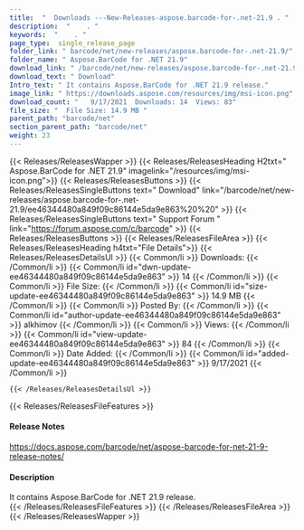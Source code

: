 ```yaml
---
title:  "  Downloads ---New-Releases-aspose.barcode-for-.net-21.9 . " 
description:  "    . " 
keywords:  "    . " 
page_type:  single_release_page
folder_link: " barcode/net/new-releases/aspose.barcode-for-.net-21.9/"
folder_name: " Aspose.BarCode for .NET 21.9"
download_link: " /barcode/net/new-releases/aspose.barcode-for-.net-21.9/ee46344480a849f09c86144e5da9e863"
download_text: " Download"
Intro_text: " It contains Aspose.BarCode for .NET 21.9 release."
image_link: " https://downloads.aspose.com/resources/img/msi-icon.png"
download_count: "   9/17/2021  Downloads: 14  Views: 83"
file_size: "  File Size: 14.9 MB "
parent_path: "barcode/net"
section_parent_path: "barcode/net"
weight: 23 
---
```


{{< Releases/ReleasesWapper >}}
  {{< Releases/ReleasesHeading H2txt=" Aspose.BarCode for .NET 21.9" imagelink="/resources/img/msi-icon.png">}}
  {{< Releases/ReleasesButtons >}}
    {{< Releases/ReleasesSingleButtons text=" Download" link="/barcode/net/new-releases/aspose.barcode-for-.net-21.9/ee46344480a849f09c86144e5da9e863%20%20" >}}
    {{< Releases/ReleasesSingleButtons text=" Support Forum " link="https://forum.aspose.com/c/barcode" >}}
  {{< Releases/ReleasesButtons >}}
  {{< Releases/ReleasesFileArea >}}
    {{< Releases/ReleasesHeading h4txt="File Details">}}
    {{< Releases/ReleasesDetailsUl >}}
            {{< Common/li  >}} Downloads: {{< /Common/li >}} 
      {{< Common/li id="dwn-update-ee46344480a849f09c86144e5da9e863" >}} 14 {{< /Common/li >}} 
      {{< Common/li  >}} File Size: {{< /Common/li >}} 
      {{< Common/li id="size-update-ee46344480a849f09c86144e5da9e863" >}} 14.9 MB {{< /Common/li >}} 
      {{< Common/li  >}} Posted By: {{< /Common/li >}} 
      {{< Common/li id="author-update-ee46344480a849f09c86144e5da9e863" >}} alkhimov {{< /Common/li >}} 
      {{< Common/li  >}} Views: {{< /Common/li >}} 
      {{< Common/li id="view-update-ee46344480a849f09c86144e5da9e863" >}} 84 {{< /Common/li >}} 
      {{< Common/li  >}} Date Added: {{< /Common/li >}} 
      {{< Common/li id="added-update-ee46344480a849f09c86144e5da9e863" >}} 9/17/2021 {{< /Common/li >}} 

    {{< /Releases/ReleasesDetailsUl >}}

  {{< Releases/ReleasesFileFeatures >}}
      <h4>Release Notes</h4><div><a href="https://docs.aspose.com/barcode/net/aspose-barcode-for-net-21-9-release-notes/">https://docs.aspose.com/barcode/net/aspose-barcode-for-net-21-9-release-notes/</a></div><h4>Description</h4><div class="HTMLDescription">It contains Aspose.BarCode for .NET 21.9 release.</div>
  {{< /Releases/ReleasesFileFeatures >}}
 {{< /Releases/ReleasesFileArea >}}
{{< /Releases/ReleasesWapper >}}


